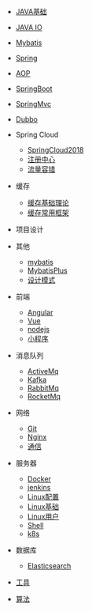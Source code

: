 ﻿
* [JAVA基础](/java/java-base/)

* [JAVA IO](/java/java-io/)
* [Mybatis](/java/java-mybatis/)
* [Spring](/java/spring/)
* [AOP](/java/spring-aop/)
* [SpringBoot](/java/java/spring/SpringBoot.md)
* [SpringMvc](/java/java/spring/SpringMvc.md)
* [Dubbo](/java/dubbo/)

* Spring Cloud
    * [SpringCloud2018](/java/java/spring/SpringCloud.md)
    * [注册中心](/java/java/springcloud/register.md)
    * [流量容错](/java/springcloud//trafficFault-tolerant)

* 缓存
    * [缓存基础理论](/java/cache/1-cache-base)
    * [缓存常用框架](/java/cache/2-cache-api)
* 项目设计
	
* 其他
    * [mybatis](/java/java/other/mybatis.md)
	* [MybatisPlus](/java/java/other/MybatisPlus.md)
    * [设计模式](/java/java/other/gof.md)
* 前端
	* [Angular](/java/frontend/angular)
	* [Vue](/java/frontend/vue)
	* [nodejs](/java/frontend/nodejs)
	* [小程序](/java/frontend/wechatSmall)
* 消息队列
	* [ActiveMq](/java/message/activeMq)
	* [Kafka](/java/message/kafka)
	* [RabbitMq](/java/message/RabbitMq)
	* [RocketMq](/java/message/rocketmq)
* 网络
	* [Git](/java/network/git)
	* [Nginx](/java/network/nginx)
	* [通信](/java/network/network)
* 服务器
	* [Docker](/java/server/docker)
	* [jenkins](/java/server/jenkins.md)
	* [Linux配置](/java/server/linuxConfig)
	* [Linux基础](/java/server/linuxBase)
	* [Linux用户](/java/server/linuxUser)
	* [Shell](/java/server/shell)
	* [k8s](/java/server/k8s)
* 数据库
	* [Elasticsearch](/java/database/es/)
* [工具](/java/tool/)
    
* [算法](/java/algorithm/algorith)

<footer id="mb-footer"></footer>